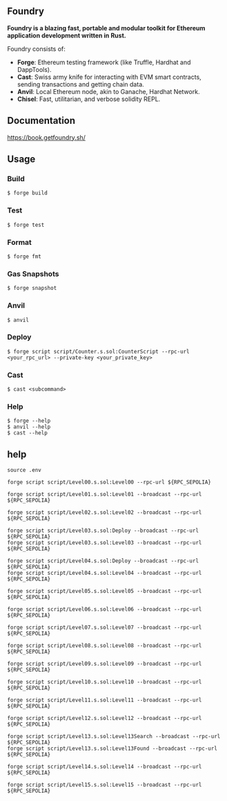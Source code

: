 ## Foundry

**Foundry is a blazing fast, portable and modular toolkit for Ethereum application development written in Rust.**

Foundry consists of:

- **Forge**: Ethereum testing framework (like Truffle, Hardhat and DappTools).
- **Cast**: Swiss army knife for interacting with EVM smart contracts, sending transactions and getting chain data.
- **Anvil**: Local Ethereum node, akin to Ganache, Hardhat Network.
- **Chisel**: Fast, utilitarian, and verbose solidity REPL.

## Documentation

https://book.getfoundry.sh/

## Usage

### Build

```shell
$ forge build
```

### Test

```shell
$ forge test
```

### Format

```shell
$ forge fmt
```

### Gas Snapshots

```shell
$ forge snapshot
```

### Anvil

```shell
$ anvil
```

### Deploy

```shell
$ forge script script/Counter.s.sol:CounterScript --rpc-url <your_rpc_url> --private-key <your_private_key>
```

### Cast

```shell
$ cast <subcommand>
```

### Help

```shell
$ forge --help
$ anvil --help
$ cast --help
```

## help

```shell
source .env

forge script script/Level00.s.sol:Level00 --rpc-url ${RPC_SEPOLIA}

forge script script/Level01.s.sol:Level01 --broadcast --rpc-url ${RPC_SEPOLIA}

forge script script/Level02.s.sol:Level02 --broadcast --rpc-url ${RPC_SEPOLIA}

forge script script/Level03.s.sol:Deploy --broadcast --rpc-url ${RPC_SEPOLIA}
forge script script/Level03.s.sol:Level03 --broadcast --rpc-url ${RPC_SEPOLIA}

forge script script/Level04.s.sol:Deploy --broadcast --rpc-url ${RPC_SEPOLIA}
forge script script/Level04.s.sol:Level04 --broadcast --rpc-url ${RPC_SEPOLIA}

forge script script/Level05.s.sol:Level05 --broadcast --rpc-url ${RPC_SEPOLIA}

forge script script/Level06.s.sol:Level06 --broadcast --rpc-url ${RPC_SEPOLIA}

forge script script/Level07.s.sol:Level07 --broadcast --rpc-url ${RPC_SEPOLIA}

forge script script/Level08.s.sol:Level08 --broadcast --rpc-url ${RPC_SEPOLIA}

forge script script/Level09.s.sol:Level09 --broadcast --rpc-url ${RPC_SEPOLIA}

forge script script/Level10.s.sol:Level10 --broadcast --rpc-url ${RPC_SEPOLIA}

forge script script/Level11.s.sol:Level11 --broadcast --rpc-url ${RPC_SEPOLIA}

forge script script/Level12.s.sol:Level12 --broadcast --rpc-url ${RPC_SEPOLIA}

forge script script/Level13.s.sol:Level13Search --broadcast --rpc-url ${RPC_SEPOLIA}
forge script script/Level13.s.sol:Level13Found --broadcast --rpc-url ${RPC_SEPOLIA}

forge script script/Level14.s.sol:Level14 --broadcast --rpc-url ${RPC_SEPOLIA}

forge script script/Level15.s.sol:Level15 --broadcast --rpc-url ${RPC_SEPOLIA}
```
